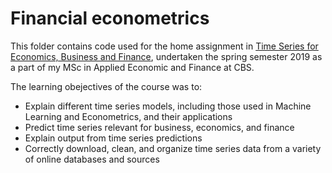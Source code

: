 # Financial econometrics

This folder contains code used for the home assignment in [Time Series for Economics, Business and Finance](https://kursuskatalog.cbs.dk/2018-2019/KAN-CCMVV1727U.aspx), undertaken the spring semester 2019 as a part of my MSc in Applied Economic and Finance at CBS. 

The learning obejectives of the course was to:

- Explain different time series models, including those used in Machine Learning and Econometrics, and their applications
- Predict time series relevant for business, economics, and finance
- Explain output from time series predictions
- Correctly download, clean, and organize time series data from a variety of online databases and sources


